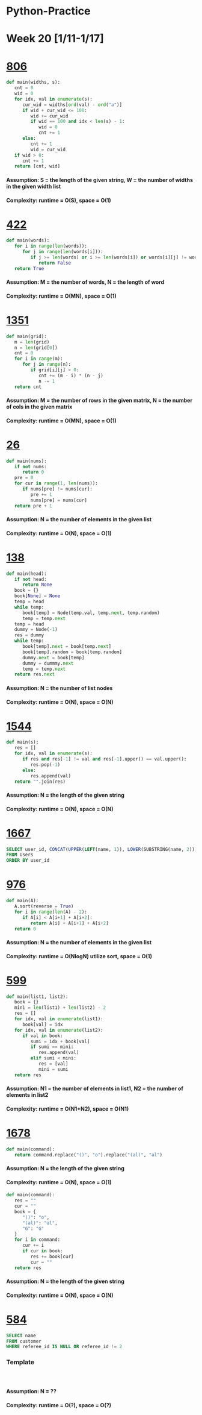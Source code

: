 # Python-Practice

# Week 20 [1/11-1/17]

# [806](https://leetcode.com/problems/number-of-lines-to-write-string/)
```python
def main(widths, s):
   cnt = 0
   wid = 0
   for idx, val in enumerate(s):
      cur_wid = widths[ord(val) - ord("a")]
      if wid + cur_wid <= 100:
         wid += cur_wid
         if wid == 100 and idx < len(s) - 1:
            wid = 0
            cnt += 1
      else:
         cnt += 1
         wid = cur_wid
   if wid > 0:
      cnt += 1
   return [cnt, wid]
```
#### Assumption: S = the length of the given string, W = the number of widths in the given width list
#### Complexity: runtime = O(S), space = O(1)

# [422](https://leetcode.com/problems/valid-word-square/)
```python
def main(words):
   for i in range(len(words)):
      for j in range(len(words[i])):
         if j >= len(words) or i >= len(words[i]) or words[i][j] != words[j][i]:
            return False
   return True
```
#### Assumption: M = the number of words, N = the length of word
#### Complexity: runtime = O(MN), space = O(1)

# [1351](https://leetcode.com/problems/count-negative-numbers-in-a-sorted-matrix/)
```python
def main(grid):
   m = len(grid)
   n = len(grid[0])
   cnt = 0
   for i in range(m):
      for j in range(n):
         if grid[i][j] < 0:
            cnt += (m - i) * (n - j)
            n -= 1
   return cnt
```
#### Assumption: M = the number of rows in the given matrix, N = the number of cols in the given matrix
#### Complexity: runtime = O(MN), space = O(1)

# [26](https://leetcode.com/problems/remove-duplicates-from-sorted-array/)
```python
def main(nums):
   if not nums:
      return 0
   pre = 0
   for cur in range(1, len(nums)):
      if nums[pre] != nums[cur]:
         pre += 1
         nums[pre] = nums[cur]
   return pre + 1
```
#### Assumption: N = the number of elements in the given list
#### Complexity: runtime = O(N), space = O(1)

# [138](https://leetcode.com/problems/copy-list-with-random-pointer/)
```python
def main(head):
   if not head:
      return None
   book = {}
   book[None] = None
   temp = head
   while temp:
      book[temp] = Node(temp.val, temp.next, temp.random)
      temp = temp.next
   temp = head
   dummy = Node(-1)
   res = dummy
   while temp:
      book[temp].next = book[temp.next]
      book[temp].random = book[temp.random]
      dummy.next = book[temp]
      dummy = dummmy.next
      temp = temp.next
   return res.next
```
#### Assumption: N = the number of list nodes
#### Complexity: runtime = O(N), space = O(N)

# [1544](https://leetcode.com/problems/make-the-string-great/)
```python
def main(s):
   res = []
   for idx, val in enumerate(s):
      if res and res[-1] != val and res[-1].upper() == val.upper():
         res.pop(-1)
      else:
         res.append(val)
   return "".join(res)
```
#### Assumption: N = the length of the given string
#### Complexity: runtime = O(N), space = O(N)

# [1667](https://leetcode.com/problems/fix-names-in-a-table/)
```sql
SELECT user_id, CONCAT(UPPER(LEFT(name, 1)), LOWER(SUBSTRING(name, 2))) AS name
FROM Users
ORDER BY user_id
```

# [976](https://leetcode.com/problems/largest-perimeter-triangle/)
```python
def main(A):
   A.sort(reverse = True)
   for i in range(len(A) - 2):
      if A[i] < A[i+1] + A[i+2]:
         return A[i] + A[i+1] + A[i+2]
   return 0 
```
#### Assumption: N = the number of elements in the given list
#### Complexity: runtime = O(NlogN) utilize sort, space = O(1)

# [599](https://leetcode.com/problems/minimum-index-sum-of-two-lists/)
```python
def main(list1, list2):
   book = {}
   mini = len(list1) + len(list2) - 2
   res = []
   for idx, val in enumerate(list1):
      book[val] = idx
   for idx, val in enumerate(list2):
      if val in book:
         sumi = idx + book[val]
         if sumi == mini:
            res.append(val)
         elif sumi < mini:
            res = [val]
            mini = sumi
   return res
```
#### Assumption: N1 = the number of elements in list1, N2 = the number of elements in list2
#### Complexity: runtime = O(N1+N2), space = O(N1)

# [1678](https://leetcode.com/problems/goal-parser-interpretation/)
```python
def main(command):
   return command.replace("()", "o").replace("(al)", "al")
```
#### Assumption: N = the length of the given string
#### Complexity: runtime = O(N), space = O(1)

```python
def main(command):
   res = ""
   cur = ""
   book = {
      "()": "o",
      "(al)": "al",
      "G": "G"
   }
   for i in command:
      cur += i
      if cur in book:
         res += book[cur]
         cur = ""
   return res
```
#### Assumption: N = the length of the given string
#### Complexity: runtime = O(N), space = O(N)

# [584](https://leetcode.com/problems/find-customer-referee/)
```sql
SELECT name
FROM customer
WHERE referee_id IS NULL OR referee_id != 2
```

### Template
# []()
```python
```
#### Assumption: N = ??
#### Complexity: runtime = O(?), space = O(?)